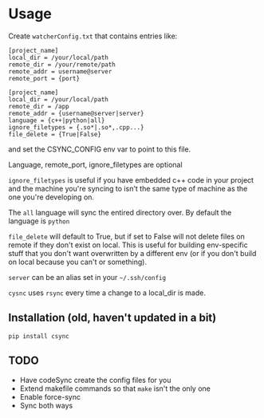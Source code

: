 # Usage

Create `watcherConfig.txt` that contains entries like:

    [project_name]
    local_dir = /your/local/path
    remote_dir = /your/remote/path
    remote_addr = username@server
    remote_port = {port}
    
    [project_name]
    local_dir = /your/local/path
    remote_dir = /app
    remote_addr = {username@server|server}
    language = {c++|python|all}
    ignore_filetypes = {.so*|.so*,.cpp...}
    file_delete = {True|False}
and set the CSYNC_CONFIG env var to point to this file.


Language, remote_port, ignore_filetypes are optional

`ignore_filetypes` is useful if you have embedded c++ code in your project and the machine you're syncing to isn't the same type of machine as the one you're developing on.

The `all` language will sync the entired directory over. By default the language is `python`

`file_delete` will default to True, but if set to False will not delete files on remote if they don't exist on local. This is useful for building env-specific stuff that you don't want overwritten by a different env (or if you don't build on local because you can't or something).

`server` can be an alias set in your `~/.ssh/config`

`cysnc` uses `rsync` every time a change to a local_dir is made.

## Installation (old, haven't updated in a bit)

`pip install csync`

## TODO
* Have codeSync create the config files for you
* Extend makefile commands so that `make` isn't the only one
* Enable force-sync
* Sync both ways
